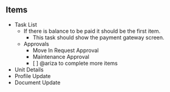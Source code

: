 ## Items

* Task List
  * If there is balance to be paid it should be the first item.
    * This task should show the payment gateway screen.
  * Approvals
    * Move In Request Approval
    * Maintenance Approval
    * [ ] @ariza to complete more items
* Unit Details
* Profile Update
* Document Update

